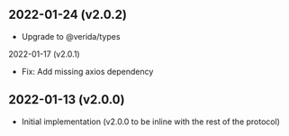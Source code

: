 2022-01-24 (v2.0.2)
-------------------

- Upgrade to @verida/types

2022-01-17 (v2.0.1)

- Fix: Add missing axios dependency

2022-01-13 (v2.0.0)
-------------------

- Initial implementation (v2.0.0 to be inline with the rest of the protocol)